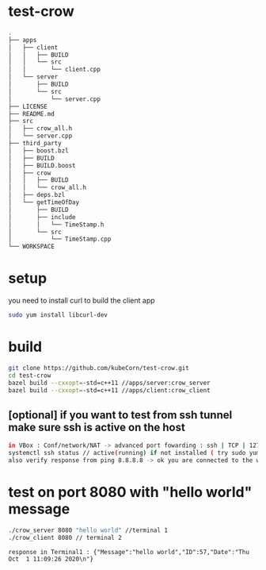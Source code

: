 # test-crow
``` bash
.
├── apps
│   ├── client
│   │   ├── BUILD
│   │   └── src
│   │       └── client.cpp
│   └── server
│       ├── BUILD
│       └── src
│           └── server.cpp
├── LICENSE
├── README.md
├── src
│   ├── crow_all.h
│   └── server.cpp
├── third_party
│   ├── boost.bzl
│   ├── BUILD
│   ├── BUILD.boost
│   ├── crow
│   │   ├── BUILD
│   │   └── crow_all.h
│   ├── deps.bzl
│   └── getTimeOfDay
│       ├── BUILD
│       ├── include
│       │   └── TimeStamp.h
│       └── src
│           └── TimeStamp.cpp
└── WORKSPACE

```
# setup
you need to install curl to build the client app
``` bash
sudo yum install libcurl-dev
``` 

# build
``` bash
git clone https://github.com/kubeCorn/test-crow.git
cd test-crow
bazel build --cxxopt=-std=c++11 //apps/server:crow_server
bazel build --cxxopt=-std=c++11 //apps/client:crow_client
```
## [optional] if you want to test from ssh tunnel make sure ssh is active on the host
``` bash
in VBox : Conf/network/NAT -> advanced port fowarding : ssh | TCP | 127.0.0.1  |  2522 | <IP_VM> | 22
systemctl ssh status // active(running) if not installed ( try sudo yum –y install openssh-server openssh-clients ) 
also verify response from ping 8.8.8.8 -> ok you are connected to the wwweb
```

# test on port 8080 with "hello world" message
``` bash
./crow_server 8080 "hello world" //terminal 1
./crow_client 8080 // terminal 2  
```
``` console
response in Terminal1 : {"Message":"hello world","ID":57,"Date":"Thu Oct  1 11:09:26 2020\n"}
```
